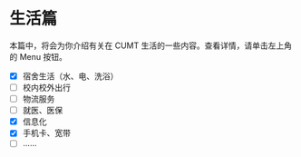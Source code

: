 # 生活篇

本篇中，将会为你介绍有关在 CUMT 生活的一些内容。查看详情，请单击左上角的 Menu 按钮。

- [x] 宿舍生活（水、电、洗浴）
- [ ] 校内校外出行
- [ ] 物流服务
- [ ] 就医、医保
- [x] 信息化
- [x] 手机卡、宽带
- [ ] ......
